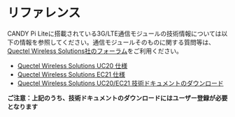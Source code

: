 # リファレンス

CANDY Pi Liteに搭載されている3G/LTE通信モジュールの技術情報については以下の情報を参照してください。通信モジュールそのものに関する質問等は、[Quectel Wireless Solutions社のフォーラム](http://www.quectel.com/bbs/)をご利用ください。

- [Quectel Wireless Solutions UC20 仕様](http://www.quectel.com/product/uc20minipcIe.htm)
- [Quectel Wireless Solutions EC21 仕様](http://www.quectel.com/product/ec21minipcIe.htm)
- [Quectel Wireless Solutions UC20/EC21 技術ドキュメントのダウンロード](http://www.quectel.com/support/downloadb/TechnicalDocuments.htm)

**ご注意：上記のうち、技術ドキュメントのダウンロードにはユーザー登録が必要となります**
